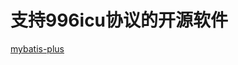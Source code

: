 # 支持996icu协议的开源软件

[mybatis-plus](https://github.com/baomidou/mybatis-plus/blob/3.0/license_996.txt)